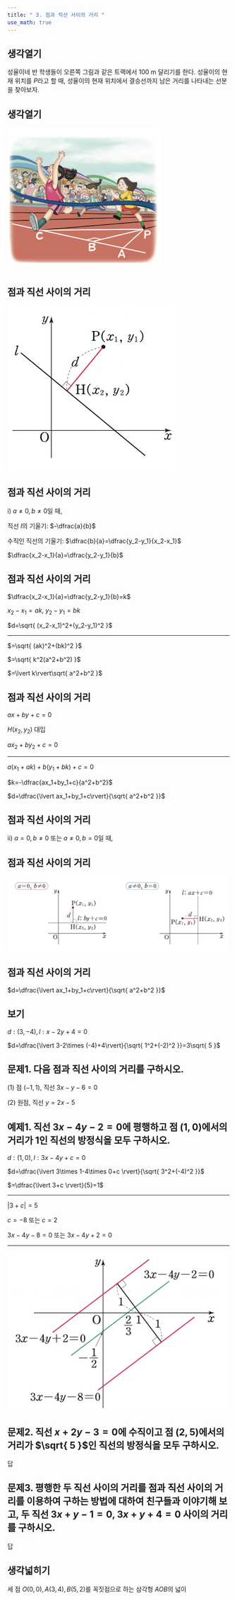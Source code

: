 ```yaml
---
title: " 3. 점과 직선 사이의 거리 " 
use_math: true
---
```


## 생각열기

성율이네 반 학생들이 오른쪽 그림과 같은 트랙에서 100 m 달리기를 한다. 성율이의 현재 위치를 $P$라고 할 때, 성율이의 현재 위치에서 결승선까지 남은 거리를 나타내는 선분을 찾아보자.

## 생각열기

<img src="2025 assets/Pasted%20image%2020250724220209.png"/>

## 점과 직선 사이의 거리

<img src="2025 assets/Pasted%20image%2020250724220615.png"/>

## 점과 직선 사이의 거리

$\text{i) }a\neq 0, b\neq 0$일 때,

직선 $l$의 기울기: $-\dfrac{a}{b}$

수직인 직선의 기울기: $\dfrac{b}{a}=\dfrac{y_2-y_1}{x_2-x_1}$

$\dfrac{x_2-x_1}{a}=\dfrac{y_2-y_1}{b}$

## 점과 직선 사이의 거리

$\dfrac{x_2-x_1}{a}=\dfrac{y_2-y_1}{b}=k$

$x_2-x_1=ak$, $y_2-y_1=bk$

$d=\sqrt{ (x_2-x_1)^2+(y_2-y_1)^2 }$

---

$=\sqrt{ (ak)^2+(bk)^2 }$

$=\sqrt{ k^2(a^2+b^2) }$

$=\lvert k\rvert\sqrt{ a^2+b^2 }$

## 점과 직선 사이의 거리

$ax+by+c=0$

$H(x_2, y_2)$ 대입

$ax_2+by_2+c=0$

---

$a(x_1+ak)+b(y_1+bk)+c=0$

$k=-\dfrac{ax_1+by_1+c}{a^2+b^2}$

$d=\dfrac{\lvert ax_1+by_1+c\rvert}{\sqrt{ a^2+b^2 }}$

## 점과 직선 사이의 거리

$\text{ii) }a= 0, b\neq 0$ 또는 $a\neq 0, b=0$일 때,

## 점과 직선 사이의 거리

<img src="2025 assets/Pasted%20image%2020250724224934.png"/>

## 점과 직선 사이의 거리

$d=\dfrac{\lvert ax_1+by_1+c\rvert}{\sqrt{ a^2+b^2 }}$

## 보기

$d: (3, -4), l:x-2y+4=0$

$d=\dfrac{\lvert 3-2\times (-4)+4\rvert}{\sqrt{ 1^2+(-2)^2 }}=3\sqrt{ 5 }$

## 문제1. 다음 점과 직선 사이의 거리를 구하시오. 

(1) 점 $(-1, 1)$, 직선 $3x-y-6=0$

(2) 원점, 직선 $y=2x-5$

## 예제1. 직선 $3x-4y-2=0$에 평행하고 점 $(1, 0)$에서의 거리가 $1$인 직선의 방정식을 모두 구하시오. 

$d:(1, 0), l:3x-4y+c=0$

$d=\dfrac{\lvert 3\times 1-4\times 0+c \rvert}{\sqrt{ 3^2+(-4)^2 }}$

$=\dfrac{\lvert 3+c \rvert}{5}=1$

---

$\lvert 3+c \rvert=5$

$c=-8$ 또는 $c=2$

$3x-4y-8=0$ 또는 $3x-4y+2=0$

---

<img src="2025 assets/Pasted%20image%2020250724231111.png"/>

## 문제2. 직선 $x+2y-3=0$에 수직이고 점 $(2, 5)$에서의 거리가 $\sqrt{ 5 }$인 직선의 방정식을 모두 구하시오. 

답

## 문제3. 평행한 두 직선 사이의 거리를 점과 직선 사이의 거리를 이용하여 구하는 방법에 대하여 친구들과 이야기해 보고, 두 직선 $3x+y-1=0$, $3x+y+4=0$ 사이의 거리를 구하시오. 

답

## 생각넓히기

세 점 $O(0, 0), A(3, 4), B(5, 2)$를 꼭짓점으로 하는 삼각형 $AOB$의 넓이

